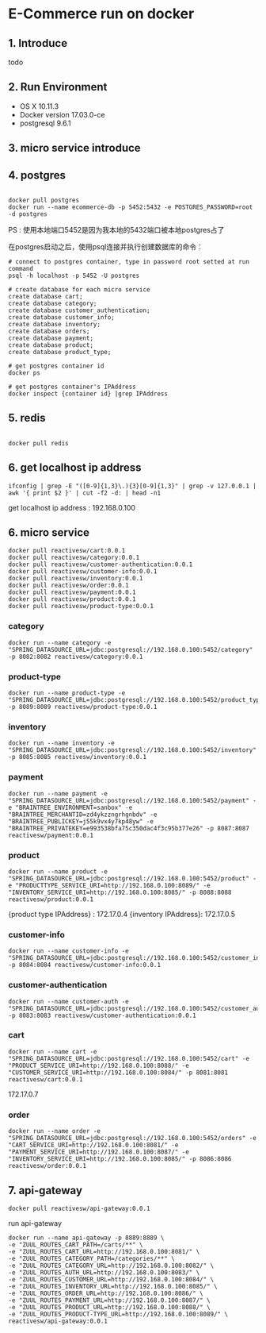 # E-Commerce run on docker

## 1. Introduce

todo

## 2. Run Environment

* OS X 10.11.3
* Docker version 17.03.0-ce
* postgresql 9.6.1

## 3. micro service introduce


## 4. postgres

```shell

docker pull postgres
docker run --name ecommerce-db -p 5452:5432 -e POSTGRES_PASSWORD=root -d postgres

```

PS : 使用本地端口5452是因为我本地的5432端口被本地postgres占了

在postgres启动之后，使用psql连接并执行创建数据库的命令：

```shell
# connect to postgres container, type in password root setted at run command
psql -h localhost -p 5452 -U postgres

# create database for each micro service
create database cart;
create database category;
create database customer_authentication;
create database customer_info;
create database inventory;
create database orders;
create database payment;
create database product;
create database product_type;
```

```shell
# get postgres container id
docker ps 

# get postgres container's IPAddress
docker inspect {container id} |grep IPAddress

```

## 5. redis

```shell

docker pull redis

```

## 6. get localhost ip address

```shell
ifconfig | grep -E "([0-9]{1,3}\.){3}[0-9]{1,3}" | grep -v 127.0.0.1 | awk '{ print $2 }' | cut -f2 -d: | head -n1
```

get localhost ip address : 192.168.0.100

## 6. micro service

```shell
docker pull reactivesw/cart:0.0.1
docker pull reactivesw/category:0.0.1
docker pull reactivesw/customer-authentication:0.0.1
docker pull reactivesw/customer-info:0.0.1
docker pull reactivesw/inventory:0.0.1
docker pull reactivesw/order:0.0.1
docker pull reactivesw/payment:0.0.1
docker pull reactivesw/product:0.0.1
docker pull reactivesw/product-type:0.0.1
```


### category

```shell
docker run --name category -e "SPRING_DATASOURCE_URL=jdbc:postgresql://192.168.0.100:5452/category" -p 8082:8082 reactivesw/category:0.0.1
```

### product-type

```shell
docker run --name product-type -e "SPRING_DATASOURCE_URL=jdbc:postgresql://192.168.0.100:5452/product_type" -p 8089:8089 reactivesw/product-type:0.0.1
```

### inventory 

```shell
docker run --name inventory -e "SPRING_DATASOURCE_URL=jdbc:postgresql://192.168.0.100:5452/inventory" -p 8085:8085 reactivesw/inventory:0.0.1
```

### payment
```shell
docker run --name payment -e "SPRING_DATASOURCE_URL=jdbc:postgresql://192.168.0.100:5452/payment" -e "BRAINTREE_ENVIRONMENT=sanbox" -e "BRAINTREE_MERCHANTID=zd4ykzzngrhgnbdv" -e "BRAINTREE_PUBLICKEY=j55k9vx4y7kp48yw" -e "BRAINTREE_PRIVATEKEY=e993538bfa75c350dac4f3c95b377e26" -p 8087:8087 reactivesw/payment:0.0.1
```

### product

```shell
docker run --name product -e "SPRING_DATASOURCE_URL=jdbc:postgresql://192.168.0.100:5452/product" -e "PRODUCTTYPE_SERVICE_URI=http://192.168.0.100:8089/" -e "INVENTORY_SERVICE_URI=http://192.168.0.100:8085/" -p 8088:8088 reactivesw/product:0.0.1
```

{product type IPAddress} : 172.17.0.4
{inventory IPAddress}: 172.17.0.5

### customer-info

```shell
docker run --name customer-info -e "SPRING_DATASOURCE_URL=jdbc:postgresql://192.168.0.100:5452/customer_info" -p 8084:8084 reactivesw/customer-info:0.0.1
```

### customer-authentication

```shell
docker run --name customer-auth -e "SPRING_DATASOURCE_URL=jdbc:postgresql://192.168.0.100:5452/customer_authentication" -p 8083:8083 reactivesw/customer-authentication:0.0.1
```

### cart

```shell
docker run --name cart -e "SPRING_DATASOURCE_URL=jdbc:postgresql://192.168.0.100:5452/cart" -e "PRODUCT_SERVICE_URI=http://192.168.0.100:8088/" -e "CUSTOMER_SERVICE_URI=http://192.168.0.100:8084/" -p 8081:8081 reactivesw/cart:0.0.1
```

172.17.0.7

### order

```shell
docker run --name order -e "SPRING_DATASOURCE_URL=jdbc:postgresql://192.168.0.100:5452/orders" -e "CART_SERVICE_URI=http://192.168.0.100:8081/" -e "PAYMENT_SERVICE_URI=http://192.168.0.100:8087/" -e "INVENTORY_SERVICE_URI=http://192.168.0.100:8085/" -p 8086:8086 reactivesw/order:0.0.1

```

## 7. api-gateway

```shell
docker pull reactivesw/api-gateway:0.0.1

```

run api-gateway

```shell
docker run --name api-gateway -p 8889:8889 \
-e "ZUUL_ROUTES_CART_PATH=/carts/**" \
-e "ZUUL_ROUTES_CART_URL=http://192.168.0.100:8081/" \
-e "ZUUL_ROUTES_CATEGORY_PATH=/categories/**" \
-e "ZUUL_ROUTES_CATEGORY_URL=http://192.168.0.100:8082/" \
-e "ZUUL_ROUTES_AUTH_URL=http://192.168.0.100:8083/" \
-e "ZUUL_ROUTES_CUSTOMER_URL=http://192.168.0.100:8084/" \
-e "ZUUL_ROUTES_INVENTORY_URL=http://192.168.0.100:8085/" \
-e "ZUUL_ROUTES_ORDER_URL=http://192.168.0.100:8086/" \
-e "ZUUL_ROUTES_PAYMENT_URL=http://192.168.0.100:8087/" \
-e "ZUUL_ROUTES_PRODUCT_URL=http://192.168.0.100:8088/" \
-e "ZUUL_ROUTES_PRODUCT-TYPE_URL=http://192.168.0.100:8089/" \
reactivesw/api-gateway:0.0.1
```
